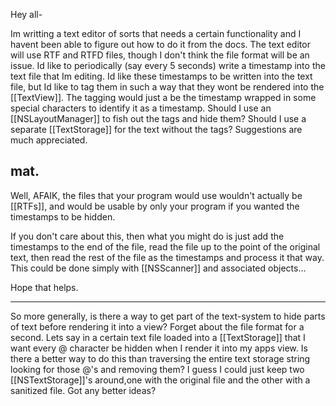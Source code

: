 Hey all-

Im writting a text editor of sorts that needs a certain functionality and I havent been able to figure out how to do it from the docs. The text editor will use RTF and RTFD files, though I don't think the file format will be an issue.  Id like to periodically (say every 5 seconds) write a timestamp into the text file that Im editing.  Id like these timestamps to be written into the text file, but Id like to tag them in such a way that they wont be rendered into the [[TextView]].   The tagging would just a be the timestamp wrapped in some special characters to identify it as a timestamp.  Should I use an [[NSLayoutManager]] to fish out the tags and hide them?  Should I use a separate [[TextStorage]] for the text without the tags?  Suggestions are much appreciated. 

mat.
----
Well, AFAIK, the files that your program would use wouldn't actually be [[RTFs]], and would be usable by only your program if you wanted the timestamps to be hidden.

If you don't care about this, then what you might do is just add the timestamps to the end of the file, read the file up to the point of the original text, then read the rest of the file as the timestamps and process it that way. This could be done simply with [[NSScanner]] and associated objects...

Hope that helps.

----
So more generally, is there a way to get part of the text-system to hide parts of text before rendering it into a view?  Forget about the file format for a second.  Lets say in a certain text file loaded into a [[TextStorage]] that I want every @ character be hidden when I render it into my apps view.  Is there a better way to do this than traversing the entire text storage string looking for those @'s and removing them?  I guess I could just keep two [[NSTextStorage]]'s around,one with the original file and the other with a sanitized file.  Got any better ideas?